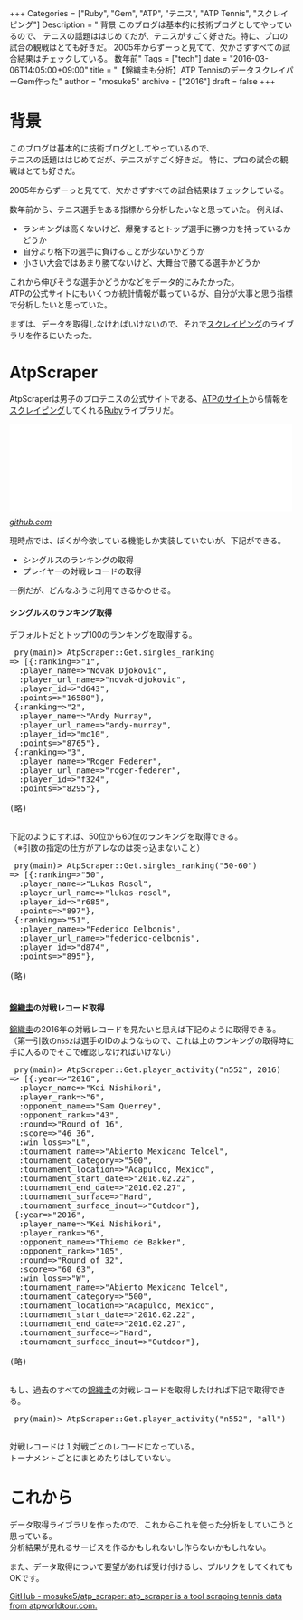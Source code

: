 +++
Categories = ["Ruby", "Gem", "ATP", "テニス", "ATP Tennis", "スクレイピング"]
Description = " 背景  このブログは基本的に技術ブログとしてやっているので、 テニスの話題ははじめてだが、テニスがすごく好きだ。特に、プロの試合の観戦はとても好きだ。  2005年からずーっと見てて、欠かさずすべての試合結果はチェックしている。  数年前"
Tags = ["tech"]
date = "2016-03-06T14:05:00+09:00"
title = "【錦織圭も分析】ATP TennisのデータスクレイパーGem作った"
author = "mosuke5"
archive = ["2016"]
draft = false
+++

<body>
<h1>背景</h1>

<p>このブログは基本的に技術ブログとしてやっているので、<br>
テニスの話題ははじめてだが、テニスがすごく好きだ。
特に、プロの試合の観戦はとても好きだ。</p>

<p>2005年からずーっと見てて、欠かさずすべての試合結果はチェックしている。</p>

<p>数年前から、テニス選手をある指標から分析したいなと思っていた。
例えば、</p>

<ul>
<li>ランキングは高くないけど、爆発するとトップ選手に勝つ力を持っているかどうか</li>
<li>自分より格下の選手に負けることが少ないかどうか</li>
<li>小さい大会ではあまり勝てないけど、大舞台で勝てる選手かどうか</li>
</ul>


<p>これから伸びそうな選手かどうかなどをデータ的にみたかった。<br>
ATPの公式サイトにもいくつか統計情報が載っているが、自分が大事と思う指標で分析したいと思っていた。</p>

<p>まずは、データを取得しなければいけないので、それで<a class="keyword" href="http://d.hatena.ne.jp/keyword/%A5%B9%A5%AF%A5%EC%A5%A4%A5%D4%A5%F3%A5%B0">スクレイピング</a>のライブラリを作るにいたった。</p>

<h1>AtpScraper</h1>

<p>AtpScraperは男子のプロテニスの公式サイトである、<a href="http://www.atpworldtour.com">ATPのサイト</a>から情報を<a class="keyword" href="http://d.hatena.ne.jp/keyword/%A5%B9%A5%AF%A5%EC%A5%A4%A5%D4%A5%F3%A5%B0">スクレイピング</a>してくれる<a class="keyword" href="http://d.hatena.ne.jp/keyword/Ruby">Ruby</a>ライブラリだ。</p>

<p><iframe src="//hatenablog-parts.com/embed?url=https%3A%2F%2Fgithub.com%2Fmosuke5%2Fatp_scraper" title="mosuke5/atp_scraper" class="embed-card embed-webcard" scrolling="no" frameborder="0" style="display: block; width: 100%; height: 155px; max-width: 500px; margin: 10px 0px;"></iframe><cite class="hatena-citation"><a href="https://github.com/mosuke5/atp_scraper">github.com</a></cite></p>

<p>現時点では、ぼくが今欲している機能しか実装していないが、下記ができる。</p>

<ul>
<li>シングルスのランキングの取得</li>
<li>プレイヤーの対戦レコードの取得</li>
</ul>


<p>一例だが、どんなふうに利用できるかのせる。</p>

<h4>シングルスのランキング取得</h4>

<p>デフォルトだとトップ100のランキングを取得する。</p>

<pre class="code lang-ruby" data-lang="ruby" data-unlink> pry(main)&gt; AtpScraper::Get.singles_ranking
=&gt; [{:ranking=&gt;"1",
  :player_name=&gt;"Novak Djokovic",
  :player_url_name=&gt;"novak-djokovic",
  :player_id=&gt;"d643",
  :points=&gt;"16580"},
 {:ranking=&gt;"2",
  :player_name=&gt;"Andy Murray",
  :player_url_name=&gt;"andy-murray",
  :player_id=&gt;"mc10",
  :points=&gt;"8765"},
 {:ranking=&gt;"3",
  :player_name=&gt;"Roger Federer",
  :player_url_name=&gt;"roger-federer",
  :player_id=&gt;"f324",
  :points=&gt;"8295"},

(略)
 </pre>


<p>下記のようにすれば、50位から60位のランキングを取得できる。<br>
（※引数の指定の仕方がアレなのは突っ込まないこと）</p>

<pre class="code lang-ruby" data-lang="ruby" data-unlink> pry(main)&gt; AtpScraper::Get.singles_ranking("50-60")
=&gt; [{:ranking=&gt;"50",
  :player_name=&gt;"Lukas Rosol",
  :player_url_name=&gt;"lukas-rosol",
  :player_id=&gt;"r685",
  :points=&gt;"897"},
 {:ranking=&gt;"51",
  :player_name=&gt;"Federico Delbonis",
  :player_url_name=&gt;"federico-delbonis",
  :player_id=&gt;"d874",
  :points=&gt;"895"},

(略)
 </pre>


<h4>
<a class="keyword" href="http://d.hatena.ne.jp/keyword/%B6%D3%BF%A5%B7%BD">錦織圭</a>の対戦レコード取得</h4>

<p><a class="keyword" href="http://d.hatena.ne.jp/keyword/%B6%D3%BF%A5%B7%BD">錦織圭</a>の2016年の対戦レコードを見たいと思えば下記のように取得できる。<br>
（第一引数の<code>n552</code>は選手のIDのようなもので、これは上のランキングの取得時に手に入るのでそこで確認しなければいけない）</p>

<pre class="code lang-ruby" data-lang="ruby" data-unlink> pry(main)&gt; AtpScraper::Get.player_activity("n552", 2016)
=&gt; [{:year=&gt;"2016",
  :player_name=&gt;"Kei Nishikori",
  :player_rank=&gt;"6",
  :opponent_name=&gt;"Sam Querrey",
  :opponent_rank=&gt;"43",
  :round=&gt;"Round of 16",
  :score=&gt;"46 36",
  :win_loss=&gt;"L",
  :tournament_name=&gt;"Abierto Mexicano Telcel",
  :tournament_category=&gt;"500",
  :tournament_location=&gt;"Acapulco, Mexico",
  :tournament_start_date=&gt;"2016.02.22",
  :tournament_end_date=&gt;"2016.02.27",
  :tournament_surface=&gt;"Hard",
  :tournament_surface_inout=&gt;"Outdoor"},
 {:year=&gt;"2016",
  :player_name=&gt;"Kei Nishikori",
  :player_rank=&gt;"6",
  :opponent_name=&gt;"Thiemo de Bakker",
  :opponent_rank=&gt;"105",
  :round=&gt;"Round of 32",
  :score=&gt;"60 63",
  :win_loss=&gt;"W",
  :tournament_name=&gt;"Abierto Mexicano Telcel",
  :tournament_category=&gt;"500",
  :tournament_location=&gt;"Acapulco, Mexico",
  :tournament_start_date=&gt;"2016.02.22",
  :tournament_end_date=&gt;"2016.02.27",
  :tournament_surface=&gt;"Hard",
  :tournament_surface_inout=&gt;"Outdoor"},

(略)
 </pre>


<p>もし、過去のすべての<a class="keyword" href="http://d.hatena.ne.jp/keyword/%B6%D3%BF%A5%B7%BD">錦織圭</a>の対戦レコードを取得したければ下記で取得できる。</p>

<pre class="code lang-ruby" data-lang="ruby" data-unlink> pry(main)&gt; AtpScraper::Get.player_activity("n552", "all")
 </pre>


<p>対戦レコードは１対戦ごとのレコードになっている。<br>
トーナメントごとにまとめたりはしていない。</p>

<h1>これから</h1>

<p>データ取得ライブラリを作ったので、これからこれを使った分析をしていこうと思っている。<br>
分析結果が見れるサービスを作るかもしれないし作らないかもしれない。</p>

<p>また、データ取得について要望があれば受け付けるし、プルリクをしてくれてもOKです。</p>

<p><a href="https://github.com/mosuke5/atp_scraper">GitHub - mosuke5/atp_scraper: atp_scraper is a tool scraping tennis data from atpworldtour.com.</a></p>
</body>
